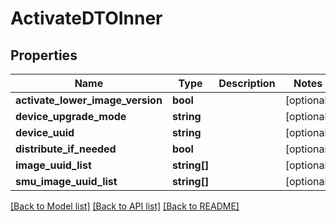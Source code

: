 # ActivateDTOInner

## Properties
Name | Type | Description | Notes
------------ | ------------- | ------------- | -------------
**activate_lower_image_version** | **bool** |  | [optional] 
**device_upgrade_mode** | **string** |  | [optional] 
**device_uuid** | **string** |  | [optional] 
**distribute_if_needed** | **bool** |  | [optional] 
**image_uuid_list** | **string[]** |  | [optional] 
**smu_image_uuid_list** | **string[]** |  | [optional] 

[[Back to Model list]](../README.md#documentation-for-models) [[Back to API list]](../README.md#documentation-for-api-endpoints) [[Back to README]](../README.md)


